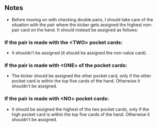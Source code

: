 ## Notes

- Before moving on with checking double pairs, I should take care of the situation with the pair where the kicker gets assigned the highest non-pair card on the hand. It should instead be assigned as follows:

### If the pair is made with the \<TWO\> pocket cards:

- It shouldn't be assigned (it should be assigned the non-value card).

### If the pair is made with \<ONE\> of the pocket cards:

- The kicker should be assigned the other pocket card, only if the other pocket card is within the top five cards of the hand. Otherwise it shouldn't be assigned.

### If the pair is made with \<NO\> pocket cards:

- It should be assigned the highest of the two pocket cards, only if the high pocket card is within the top five cards of the hand. Otherwise it shouldn't be assigned.